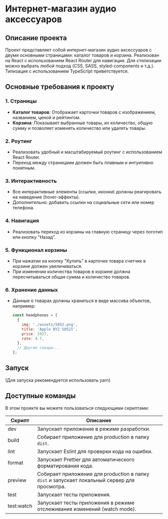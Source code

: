 # Интернет-магазин аудио аксессуаров

## Описание проекта

Проект представляет собой интернет-магазин аудио аксессуаров с двумя основными страницами: каталог товаров и корзина. Реализован на React с использованием React Router для навигации. Для стилизации можно выбрать любой подход (CSS, SASS, styled-components и т.д.). Типизация с использованием TypeScript приветствуется.

## Основные требования к проекту

### 1. Страницы

- **Каталог товаров**: Отображает карточки товаров с изображением, названием, ценой и рейтингом.
- **Корзина**: Показывает выбранные товары, их количество, общую сумму и позволяет изменять количество или удалять товары.

### 2. Роутинг

- Реализовать удобный и масштабируемый роутинг с использованием React Router.
- Переход между страницами должен быть плавным и интуитивно понятным.

### 3. Интерактивность

- Все интерактивные элементы (ссылки, иконки) должны реагировать на наведение (hover-эффекты).
- Дополнительно: добавить ссылки на социальные сети или номер телефона.

### 4. Навигация

- Реализовать переход из корзины на главную страницу через логотип или кнопку "Назад".

### 5. Функционал корзины

- При нажатии на кнопку "Купить" в карточке товара счетчик в корзине должен увеличиваться.
- При изменении количества товаров в корзине должна пересчитываться общая сумма и количество товаров.

### 6. Хранение данных

- Данные о товарах должны храниться в виде массива объектов, например:
  ```javascript
  const headphones = [
    {
      img: './assets/S852.png',
      title: 'Apple BYZ S852I',
      price: 2927,
      rate: 4.7,
    },
    // Другие товары...
  ];
  ```

## Запуск

(Для запуска рекомендуется использовать yarn)

## Доступные команды

<p>В этом проекте вы можете пользоваться следующими скриптами:</p>

| Скрипт     | Описание                                                                                      |
| ---------- | --------------------------------------------------------------------------------------------- |
| dev        | Запускает приложение в режиме разработки.                                                     |
| build      | Собирает приложение для production в папку `dist`.                                            |
| lint       | Запускает Eslint для проверки кода на ошибки.                                                 |
| format     | Запускает Prettier для автоматического форматирования кода.                                   |
| preview    | Собирает приложение для production в папку `dist` и запускает локальный сервер для просмотра. |
| test       | Запускает тесты приложения.                                                                   |
| test:watch | Запускает тесты приложения в режиме отслеживания изменений (watch mode).                      |
